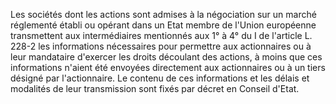 Les sociétés dont les actions sont admises à la négociation sur un marché réglementé établi ou opérant dans un Etat membre de l'Union européenne transmettent aux intermédiaires mentionnés aux 1° à 4° du I de l'article L. 228-2 les informations nécessaires pour permettre aux actionnaires ou à leur mandataire d'exercer les droits découlant des actions, à moins que ces informations n'aient été envoyées directement aux actionnaires ou à un tiers désigné par l'actionnaire. Le contenu de ces informations et les délais et modalités de leur transmission sont fixés par décret en Conseil d'Etat.

